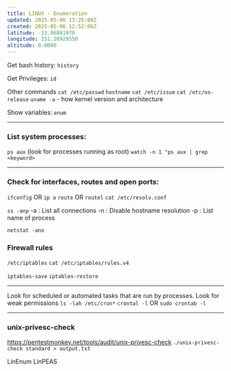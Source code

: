 ```yaml
---
title: LINUX - Enumeration
updated: 2025-05-06 13:25:08Z
created: 2025-05-06 12:52:06Z
latitude: -33.86881970
longitude: 151.20929550
altitude: 0.0000
---
```


Get bash history:
`history`

Get Privileges:
`id`

Other commands
`cat /etc/passwd`
`hostname`
`cat /etc/issue`
`cat /etc/os-release`
`uname -a` - how kernel version and architecture

Show variables:
`enum`
*** 
### List system processes:
`ps aux` (look for processes running as root)
`watch -n 1 "ps aux | grep <keyword>`


***
### Check for interfaces, routes and open ports:
`ifconfig` OR `ip a`
`route` OR `routel`
`cat /etc/resolv.conf`

`ss -anp` 
-a : List all connections
-n : Disable hostname resolution
-p : List name of process

`netstat -ano`

### Firewall rules
`/etc/iptables`
`cat /etc/iptables/rules.v4`

`iptables-save`
`iptables-restore`

* * *
Look for scheduled or automated tasks that are run by processes. Look for weak permissions
`ls -lah /etc/cron*`
`crontal -l` OR `sudo crontab -l`

* * *
### unix-privesc-check
https://pentestmonkey.net/tools/audit/unix-privesc-check
`./unix-privesc-check standard > output.txt`


LinEnum
LinPEAS

